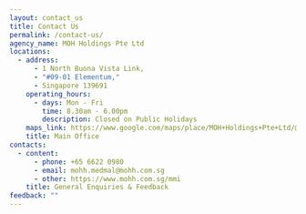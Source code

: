 ```yaml
---
layout: contact_us
title: Contact Us
permalink: /contact-us/
agency_name: MOH Holdings Pte Ltd
locations:
  - address:
      - 1 North Buona Vista Link,
      - "#09-01 Elementum,"
      - ​Singapore 139​691
    operating_hours:
      - days: Mon - Fri
        time: 8.30am - 6.00pm
        description: Closed on Public Holidays
    maps_link: https://www.google.com/maps/place/MOH+Holdings+Pte+Ltd/@1.306362,103.792639,1448m/data=!3m1!1e3!4m6!3m5!1s0x31da1be243654d9b:0x4d5fe04492eed263!8m2!3d1.3063619!4d103.7926393!16s%2Fg%2F12hmr52y5?hl=en&entry=ttu&g_ep=EgoyMDI1MDcwNy4wIKXMDSoASAFQAw%3D%3D
    title: Main Office
contacts:
  - content:
      - phone: +65 6622 0980
      - email: mohh.medmal@mohh.com.sg
      - other: https://www.mohh.com.sg/mmi
    title: General Enquiries & Feedback
feedback: ""
---
```

